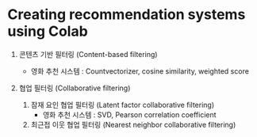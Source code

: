 # Creating recommendation systems using Colab

1. 콘텐츠 기반 필터링 (Content-based filtering)
   - 영화 추천 시스템 : Countvectorizer, cosine similarity, weighted score


2. 협업 필터링 (Collaborative filtering)
    1) 잠재 요인 협업 필터링 (Latent factor collaborative filtering)
       - 영화 추천 시스템 : SVD, Pearson correlation coefficient
    2) 최근접 이웃 협업 필터링 (Nearest neighbor collaborative filtering)
